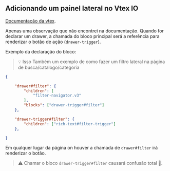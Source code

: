 ## Adicionando um painel lateral no Vtex IO

[Documentação da vtex](https://developers.vtex.com/vtex-developer-docs/docs/vtex-store-drawer).

Apenas uma observação que não encontrei na documentação.
Quando for declarar um drawer, a chamada do bloco principal será a referência para renderizar o botão de ação (`drawer-trigger`).

Exemplo da declaração do bloco:
> 💡 Isso Também um exemplo de como fazer um filtro lateral na página de busca/catalogo/categoria
```json
{

    "drawer#filter": {
        "children": [
            "filter-navigator.v3"
        ],
        "blocks": ["drawer-trigger#filter"]
    },

    "drawer-trigger#filter": {
        "children": ["rich-text#filter-trigger"]
    },

}
```

Em qualquer lugar da página on houver a chamada de `drawer#filter` irá renderizar o botão.
> :warning: Chamar o bloco `drawer-trigger#filter` causará confusão total 🤣.